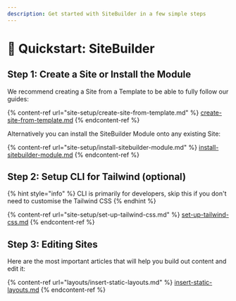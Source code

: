 ```yaml
---
description: Get started with SiteBuilder in a few simple steps
---
```


# 🚀 Quickstart: SiteBuilder

## Step 1: Create a Site or Install the Module

We recommend creating a Site from a Template to be able to fully follow our guides:

{% content-ref url="site-setup/create-site-from-template.md" %}
[create-site-from-template.md](site-setup/create-site-from-template.md)
{% endcontent-ref %}

Alternatively you can install the SiteBuilder Module onto any existing Site:

{% content-ref url="site-setup/install-sitebuilder-module.md" %}
[install-sitebuilder-module.md](site-setup/install-sitebuilder-module.md)
{% endcontent-ref %}

## Step 2: Setup CLI for Tailwind (optional)

{% hint style="info" %}
CLI is primarily for developers, skip this if you don't need to customise the Tailwind CSS
{% endhint %}

{% content-ref url="site-setup/set-up-tailwind-css.md" %}
[set-up-tailwind-css.md](site-setup/set-up-tailwind-css.md)
{% endcontent-ref %}

## Step 3: Editing Sites

Here are the most important articles that will help you build out content and edit it:

{% content-ref url="layouts/insert-static-layouts.md" %}
[insert-static-layouts.md](layouts/insert-static-layouts.md)
{% endcontent-ref %}


